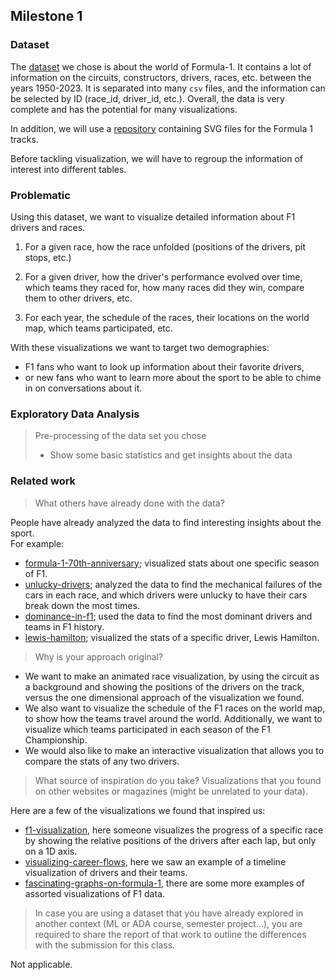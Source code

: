 ## Milestone 1

### Dataset

The [dataset](https://www.kaggle.com/datasets/rohanrao/formula-1-world-championship-1950-2020) we chose is about the world of Formula-1. It contains a lot of information on the circuits, constructors, drivers, races, etc. between the years 1950-2023.
It is separated into many `csv` files, and the information can be selected by ID (race_id, driver_id, etc.).
Overall, the data is very complete and has the potential for many visualizations.

In addition, we will use a [repository](https://github.com/f1laps/f1-track-vectors) containing SVG files for the Formula 1 tracks.


Before tackling visualization, we will have to regroup the information of interest into different tables.

### Problematic

Using this dataset, we want to visualize detailed information about F1 drivers and races.

1. For a given race, how the race unfolded (positions of the drivers, pit stops, etc.)

2. For a given driver, how the driver's performance evolved over time, which teams they raced for, how many races did they win, compare them to other drivers, etc.

3. For each year, the schedule of the races, their locations on the world map, which teams participated, etc.

With these visualizations we want to target two demographies:

- F1 fans who want to look up information about their favorite drivers,
- or new fans who want to learn more about the sport to be able to chime in on conversations about it.

### Exploratory Data Analysis

> Pre-processing of the data set you chose
>
> - Show some basic statistics and get insights about the data

### Related work

> What others have already done with the data?

People have already analyzed the data to find interesting insights about the sport.  
For example:

- [formula-1-70th-anniversary](https://www.kaggle.com/code/ekrembayar/formula-1-70th-anniversary/report); visualized stats about one specific season of F1.
- [unlucky-drivers](https://www.kaggle.com/code/samarth8/f1-mechanical-failures-and-unlucky-drivers); analyzed the data to find the mechanical failures of the cars in each race, and which drivers were unlucky to have their cars break down the most times.
- [dominance-in-f1](https://www.kaggle.com/code/lucabasa/the-search-for-dominance-in-f1); used the data to find the most dominant drivers and teams in F1 history.
- [lewis-hamilton](https://www.kaggle.com/code/tiagowutzke/lewis-hamilton-stats-of-a-champion); visualized the stats of a specific driver, Lewis Hamilton.

> Why is your approach original?

- We want to make an animated race visualization, by using the circuit as a background and showing the positions of the drivers on the track, versus the one dimensional approach of the visualization we found.
- We also want to visualize the schedule of the F1 races on the world map, to show how the teams travel around the world. Additionally, we want to visualize which teams participated in each season of the F1 Championship.
- We would also like to make an interactive visualization that allows you to compare the stats of any two drivers.

> What source of inspiration do you take? Visualizations that you found on other websites or magazines (might be unrelated to your data).

Here are a few of the visualizations we found that inspired us:

- [f1-visualization](https://f1-visualization.vercel.app/), here someone visualizes the progress of a specific race by showing the relative positions of the drivers after each lap, but only on a 1D axis.
- [visualizing-career-flows](https://uxdesign.cc/visualizing-career-flows-in-sports-formula-1-3d88feca257c), here we saw an example of a timeline visualization of drivers and their teams.
- [fascinating-graphs-on-formula-1](https://medium.com/visual-analytics-field-notes/11-fascinating-graphs-on-formula-1-acd05bcd3e73), there are some more examples of assorted visualizations of F1 data.

> In case you are using a dataset that you have already explored in another context (ML or ADA course, semester project...), you are required to share the report of that work to outline the differences with the submission for this class.

Not applicable.
